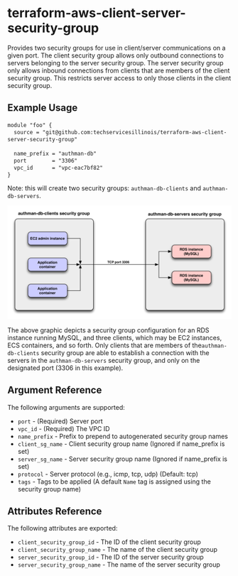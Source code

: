 # terraform-aws-client-server-security-group

Provides two security groups for use in client/server communications
on a given port. The client security group allows only outbound
connections to servers belonging to the server security group. The
server security group only allows inbound connections from clients
that are members of the client security group. This restricts server
access to only those clients in the client security group.

Example Usage
-----------------

```hcl
module "foo" {
  source = "git@github.com:techservicesillinois/terraform-aws-client-server-security-group"

  name_prefix = "authman-db"
  port        = "3306"
  vpc_id      = "vpc-eac7bf82"
}
```

Note: this will create two security groups: `authman-db-clients` and `authman-db-servers`.

![Client-Server Security Group Graphic](images/terraform-aws-client-server-security-group.png)

The above graphic depicts a security group configuration for an RDS instance
running MySQL, and three clients, which may be EC2 instances, ECS containers,
and so forth.
Only clients that are members of the`authman-db-clients` security group are able to
establish a connection with the servers in the `authman-db-servers` security group,
and only on the designated port (3306 in this example).

Argument Reference
-----------------

The following arguments are supported:

* `port` - (Required) Server port
* `vpc_id` - (Required) The VPC ID
* `name_prefix` - Prefix to prepend to autogenerated security group names
* `client_sg_name` - Client security group name (Ignored if name_prefix is set)
* `server_sg_name` - Server security group name (Ignored if name_prefix is set)
* `protocol` - Server protocol (e.g., icmp, tcp, udp) (Default: tcp)
* `tags` - Tags to be applied (A default `Name` tag is assigned using the security group name)

Attributes Reference
--------------------

The following attributes are exported:

* `client_security_group_id` - The ID of the client security group
* `client_security_group_name` - The name of the client security group
* `server_security_group_id` - The ID of the server security group
* `server_security_group_name` - The name of the server security group
